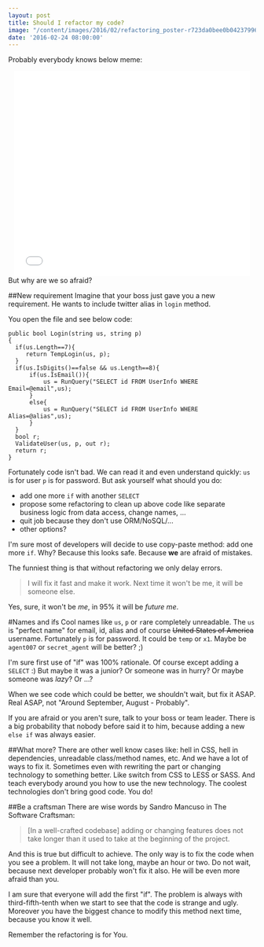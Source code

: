 ```yaml
---
layout: post
title: Should I refactor my code?
image: "/content/images/2016/02/refactoring_poster-r723da0bee0b0423799654d8a59350032_i5v9b_8byvr_1024.jpg"
date: '2016-02-24 08:00:00'
---
```


Probably everybody knows below meme:
<iframe src="//giphy.com/embed/5xaOcLQwK7I3YAA9eEw?html5=true" width="480" height="418" frameBorder="0" style="display:block;margin: 0 auto;" class="giphy-embed" allowFullScreen></iframe>
But why are we so afraid?

##New requirement
Imagine that your boss just gave you a new requirement. He wants to include twitter alias in `login` method. 

You open the file and see below code:
```
public bool Login(string us, string p)
{
  if(us.Length==7){
     return TempLogin(us, p);
  }
  if(us.IsDigits()==false && us.Length==8){
      if(us.IsEmail()){
          us = RunQuery("SELECT id FROM UserInfo WHERE Email=@email",us);
      }
      else{
          us = RunQuery("SELECT id FROM UserInfo WHERE Alias=@alias",us);
      }
  }
  bool r;
  ValidateUser(us, p, out r);
  return r;
}
```
Fortunately code isn't bad. We can read it and even understand quickly: `us` is for user `p` is for password. 
But ask yourself what should you do:

- add one more `if` with another `SELECT`
- propose some refactoring to clean up above code like separate business logic from data access, change names, ...
- quit job because they don't use ORM/NoSQL/...
- other options?

I'm sure most of developers will decide to use copy-paste method: add one more `if`. Why?
Because this looks safe. Because **we** are afraid of mistakes. 

The funniest thing is that without refactoring we only delay errors. 

>I will fix it fast and make it work. Next time it won't be me, it will be someone else. 

Yes, sure, it won't be _me_, in 95% it will be _future me_.

#Names and ifs
Cool names like `us`, `p` or `r`are completely unreadable. The `us` is "perfect name" for email, id, alias and of course ~~United States of America~~  username. 
Fortunately `p` is for password. It could be `temp` or `x1`. Maybe be `agent007` or `secret_agent` will be better? ;)

I'm sure first use of "if" was 100% rationale. Of course except adding a `SELECT` :) 
But maybe it was a junior? Or someone was in hurry? Or maybe someone was _lazy_? Or ...?

When we see code which could be better, we shouldn't wait, but fix it ASAP. Real ASAP, not "Around September, August - Probably".
 
If you are afraid or you aren't sure, talk to your boss or team leader. There is a big probability that nobody before said it to him, because adding a new `else if` was always easier. 

##What more?
There are other well know cases like: hell in CSS, hell in dependencies, unreadable class/method names, etc. And we have a lot of ways to fix it. Sometimes even with rewriting the part or changing technology to something better. Like switch from CSS to LESS or SASS. And teach everybody around you how to use the new technology. The coolest technologies don't bring good code. You do!

##Be a craftsman
There are wise words by Sandro Mancuso in The Software Craftsman:
>[In a well-crafted codebase] adding or changing features does not take longer than it used to take at the beginning of the project.

And this is true but difficult to achieve. The only way is to fix the code when you see a problem. It will not take long, maybe an hour or two. Do not wait, because next developer probably won't fix it also. He will be even more afraid than you.

I am sure that everyone will add the first "if". The problem is always with third-fifth-tenth when we start to see that the code is strange and ugly. Moreover you have the biggest chance to modify this method next time, because you know it well. 

Remember the refactoring is for You.